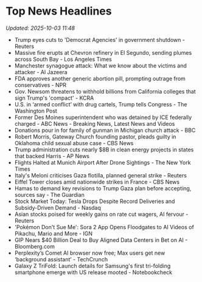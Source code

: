 # Top News Headlines

_Updated: 2025-10-03 11:48_

- Trump eyes cuts to 'Democrat Agencies' in government shutdown - Reuters
- Massive fire erupts at Chevron refinery in El Segundo, sending plumes across South Bay - Los Angeles Times
- Manchester synagogue attack: What we know about the victims and attacker - Al Jazeera
- FDA approves another generic abortion pill, prompting outrage from conservatives - NPR
- Gov. Newsom threatens to withhold billions from California colleges that sign Trump's 'compact' - KCRA
- U.S. in ‘armed conflict’ with drug cartels, Trump tells Congress - The Washington Post
- Former Des Moines superintendent who was detained by ICE federally charged - ABC News - Breaking News, Latest News and Videos
- Donations pour in for family of gunman in Michigan church attack - BBC
- Robert Morris, Gateway Church founding pastor, pleads guilty in Oklahoma child sexual abuse case - CBS News
- Trump administration cuts nearly $8B in clean energy projects in states that backed Harris - AP News
- Flights Halted at Munich Airport After Drone Sightings - The New York Times
- Italy's Meloni criticises Gaza flotilla, planned general strike - Reuters
- Eiffel Tower closes amid nationwide strikes in France - CBS News
- Hamas to demand key revisions to Trump Gaza plan before accepting, sources say - The Guardian
- Stock Market Today: Tesla Drops Despite Record Deliveries and Subsidy-Driven Demand - Nasdaq
- Asian stocks poised for weekly gains on rate cut wagers, AI fervour - Reuters
- 'Pokémon Don't Sue Me': Sora 2 App Opens Floodgates to AI Videos of Pikachu, Mario and More - IGN
- GIP Nears $40 Billion Deal to Buy Aligned Data Centers in Bet on AI - Bloomberg.com
- Perplexity’s Comet AI browser now free; Max users get new ‘background assistant’ - TechCrunch
- Galaxy Z TriFold: Launch details for Samsung's first tri-folding smartphone emerge with US release mooted - Notebookcheck